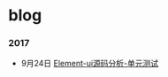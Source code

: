 # blog
### 2017
+ 9月24日 [Element-ui源码分析-单元测试](https://jvsheng.github.io/blog/2017/09/24/Element-ui%E6%BA%90%E7%A0%81%E5%88%86%E6%9E%90-%E5%8D%95%E5%85%83%E6%B5%8B%E8%AF%95/)
